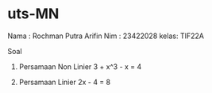 # uts-MN

Nama : Rochman Putra Arifin
Nim  : 23422028
kelas: TIF22A

Soal
1.	Persamaan Non Linier
    3 + x^3 - x = 4

2.	Persamaan Linier
    2x - 4 = 8








